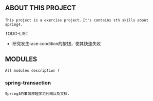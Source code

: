 ## ABOUT THIS PROJECT

    This project is a exercise project，It's contains sth skills about spring4.

TODO-LIST
* 研究发生race condition的按钮，使其快速失败

## MODULES
    All modules description !
    
### spring-transaction

    Spring4的事务原理学习代码以及文档.
    
